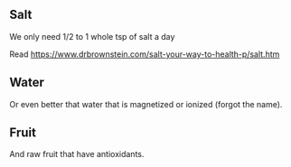 ## Salt

We only need 1/2 to 1 whole tsp of salt a day

Read https://www.drbrownstein.com/salt-your-way-to-health-p/salt.htm

## Water

Or even better that water that is magnetized or ionized (forgot the name).

## Fruit
And raw fruit that have antioxidants.
